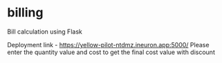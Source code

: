 # billing
Bill calculation using Flask

Deployment link - https://yellow-pilot-ntdmz.ineuron.app:5000/
Please enter the quantity value and cost to get the final cost value with discount
